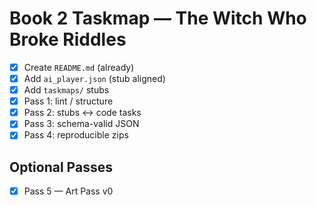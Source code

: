 
# Book 2 Taskmap — The Witch Who Broke Riddles

- [x] Create `README.md` (already)
- [x] Add `ai_player.json` (stub aligned)
- [x] Add `taskmaps/` stubs
- [x] Pass 1: lint / structure
- [x] Pass 2: stubs ↔ code tasks
- [x] Pass 3: schema-valid JSON
- [x] Pass 4: reproducible zips

## Optional Passes

- [x] Pass 5 — Art Pass v0
